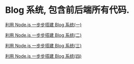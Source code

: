 # Blog 系统, 包含前后端所有代码.

[利用 Node.js 一步步搭建 Blog 系统(一)](https://github.com/xiaoyueguang/blog/blob/master/docs/1.md)

[利用 Node.js 一步步搭建 Blog 系统(二)](https://github.com/xiaoyueguang/blog/blob/master/docs/2.md)

[利用 Node.js 一步步搭建 Blog 系统(三)](https://github.com/xiaoyueguang/blog/blob/master/docs/3.md)

[利用 Node.js 一步步搭建 Blog 系统(四)](https://github.com/xiaoyueguang/blog/blob/master/docs/4.md)